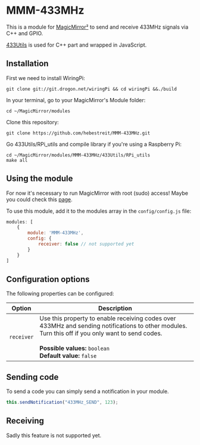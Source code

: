 # MMM-433MHz

This is a module for [MagicMirror²](https://magicmirror.builders/) to send and receive 433MHz signals via C++ and GPIO.

[433Utils](https://github.com/ninjablocks/433Utils.git) is used for C++ part and wrapped in JavaScript.

## Installation

First we need to install WiringPi:

````
git clone git://git.drogon.net/wiringPi && cd wiringPi &&./build
````

In your terminal, go to your MagicMirror's Module folder:

````
cd ~/MagicMirror/modules
````

Clone this repository:
````
git clone https://github.com/hebestreit/MMM-433MHz.git
````

Go 433Utils/RPi_utils and compile library if you're using a Raspberry Pi:

````
cd ~/MagicMirror/modules/MMM-433MHz/433Utils/RPi_utils
make all
````

## Using the module

For now it's necessary to run MagicMirror with root (sudo) access! Maybe you could check this [page](https://dissectionbydavid.wordpress.com/2013/10/21/raspberry-pi-using-gpio-wiringpi-without-root-sudo-access/). 

To use this module, add it to the modules array in the `config/config.js` file:
````javascript
modules: [
    {
        module: 'MMM-433MHz',
        config: {
            receiver: false // not supported yet
        }
    }
]
````

## Configuration options

The following properties can be configured:

| Option                     | Description
| -------------------------- | -----------
| `receiver`                 | Use this property to enable receiving codes over 433MHz and sending notifications to other modules. Turn this off if you only want to send codes.<br><br> **Possible values:** `boolean` <br> **Default value:** `false`


## Sending code

To send a code you can simply send a notification in your module.
````javascript
this.sendNotification("433MHz_SEND", 123);
````

## Receiving

Sadly this feature is not supported yet.
